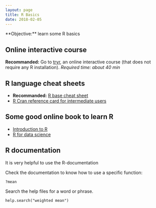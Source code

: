 ```yaml
---
layout: page
title: R Basics
date: 2018-02-05
---
```



<p class="message">
**Objective:** learn some R basics
</p>

## Online interactive course
**Recommanded:** Go to [tryr](http://tryr.codeschool.com), an online interactive course (that does not require any R installation). *Required time: about 40 min*

## R language cheat sheets

* **Recommanded:** [R base cheat sheet](https://www.rstudio.com/wp-content/uploads/2016/10/r-cheat-sheet-3.pdf)
* [R Cran reference card for intermediate users](https://cran.r-project.org/doc/contrib/Short-refcard.pdf)
 

## Some good online book to learn R

* [Introduction to R](http://colinfay.me/intro-to-r/)
* [R for data science](https://bookdown.org/rdpeng/rprogdatascience)

## R documentation

<p class="message">It is very helpful to use the R-documentation</p>

Check the documentation to know how to use a specific function:
```
?mean
```
Search the help files for a word or phrase. 
```
help.search("weighted mean")
```
</p>
